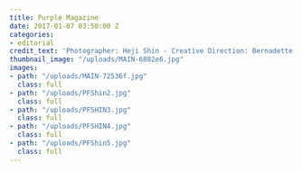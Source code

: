 ```yaml
---
title: Purple Magazine
date: 2017-01-07 03:50:00 Z
categories:
- editorial
credit_text: 'Photographer: Heji Shin - Creative Direction: Bernadette Van Huy'
thumbnail_image: "/uploads/MAIN-6882e6.jpg"
images:
- path: "/uploads/MAIN-72536f.jpg"
  class: full
- path: "/uploads/PFShin2.jpg"
  class: full
- path: "/uploads/PFSHIN3.jpg"
  class: full
- path: "/uploads/PFSHIN4.jpg"
  class: full
- path: "/uploads/PFShin5.jpg"
  class: full
---
```


